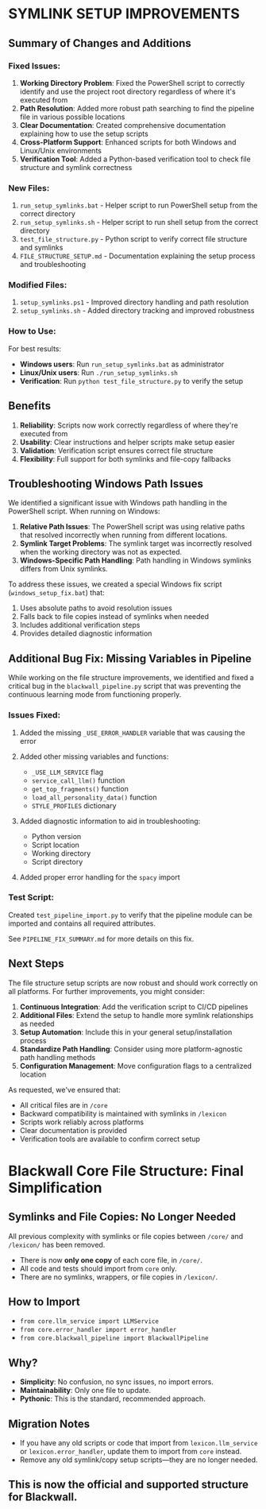 # SYMLINK SETUP IMPROVEMENTS

## Summary of Changes and Additions

### Fixed Issues:
1. **Working Directory Problem**: Fixed the PowerShell script to correctly identify and use the project root directory regardless of where it's executed from
2. **Path Resolution**: Added more robust path searching to find the pipeline file in various possible locations
3. **Clear Documentation**: Created comprehensive documentation explaining how to use the setup scripts
4. **Cross-Platform Support**: Enhanced scripts for both Windows and Linux/Unix environments
5. **Verification Tool**: Added a Python-based verification tool to check file structure and symlink correctness

### New Files:
1. `run_setup_symlinks.bat` - Helper script to run PowerShell setup from the correct directory
2. `run_setup_symlinks.sh` - Helper script to run shell setup from the correct directory
3. `test_file_structure.py` - Python script to verify correct file structure and symlinks
4. `FILE_STRUCTURE_SETUP.md` - Documentation explaining the setup process and troubleshooting

### Modified Files:
1. `setup_symlinks.ps1` - Improved directory handling and path resolution
2. `setup_symlinks.sh` - Added directory tracking and improved robustness

### How to Use:
For best results:
- **Windows users**: Run `run_setup_symlinks.bat` as administrator
- **Linux/Unix users**: Run `./run_setup_symlinks.sh`
- **Verification**: Run `python test_file_structure.py` to verify the setup

## Benefits

1. **Reliability**: Scripts now work correctly regardless of where they're executed from
2. **Usability**: Clear instructions and helper scripts make setup easier
3. **Validation**: Verification script ensures correct file structure
4. **Flexibility**: Full support for both symlinks and file-copy fallbacks

## Troubleshooting Windows Path Issues

We identified a significant issue with Windows path handling in the PowerShell script. When running on Windows:

1. **Relative Path Issues**: The PowerShell script was using relative paths that resolved incorrectly when running from different locations.
2. **Symlink Target Problems**: The symlink target was incorrectly resolved when the working directory was not as expected.
3. **Windows-Specific Path Handling**: Path handling in Windows symlinks differs from Unix symlinks.

To address these issues, we created a special Windows fix script (`windows_setup_fix.bat`) that:
1. Uses absolute paths to avoid resolution issues
2. Falls back to file copies instead of symlinks when needed
3. Includes additional verification steps
4. Provides detailed diagnostic information

## Additional Bug Fix: Missing Variables in Pipeline

While working on the file structure improvements, we identified and fixed a critical bug in the `blackwall_pipeline.py` script that was preventing the continuous learning mode from functioning properly.

### Issues Fixed:

1. Added the missing `_USE_ERROR_HANDLER` variable that was causing the error
2. Added other missing variables and functions:
   - `_USE_LLM_SERVICE` flag
   - `service_call_llm()` function
   - `get_top_fragments()` function
   - `load_all_personality_data()` function
   - `STYLE_PROFILES` dictionary

3. Added diagnostic information to aid in troubleshooting:
   - Python version
   - Script location
   - Working directory
   - Script directory

4. Added proper error handling for the `spacy` import

### Test Script:
Created `test_pipeline_import.py` to verify that the pipeline module can be imported and contains all required attributes.

See `PIPELINE_FIX_SUMMARY.md` for more details on this fix.

## Next Steps

The file structure setup scripts are now robust and should work correctly on all platforms. For further improvements, you might consider:

1. **Continuous Integration**: Add the verification script to CI/CD pipelines
2. **Additional Files**: Extend the setup to handle more symlink relationships as needed
3. **Setup Automation**: Include this in your general setup/installation process
4. **Standardize Path Handling**: Consider using more platform-agnostic path handling methods
5. **Configuration Management**: Move configuration flags to a centralized location

As requested, we've ensured that:
- All critical files are in `/core`
- Backward compatibility is maintained with symlinks in `/lexicon`
- Scripts work reliably across platforms
- Clear documentation is provided
- Verification tools are available to confirm correct setup

# Blackwall Core File Structure: Final Simplification

## Symlinks and File Copies: No Longer Needed

All previous complexity with symlinks or file copies between `/core/` and `/lexicon/` has been removed.

- There is now **only one copy** of each core file, in `/core/`.
- All code and tests should import from `core` only.
- There are no symlinks, wrappers, or file copies in `/lexicon/`.

## How to Import

- `from core.llm_service import LLMService`
- `from core.error_handler import error_handler`
- `from core.blackwall_pipeline import BlackwallPipeline`

## Why?
- **Simplicity**: No confusion, no sync issues, no import errors.
- **Maintainability**: Only one file to update.
- **Pythonic**: This is the standard, recommended approach.

## Migration Notes
- If you have any old scripts or code that import from `lexicon.llm_service` or `lexicon.error_handler`, update them to import from `core` instead.
- Remove any old symlink/copy setup scripts—they are no longer needed.

## This is now the official and supported structure for Blackwall.
